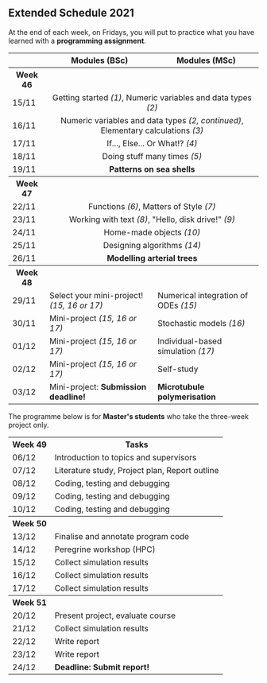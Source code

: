## Extended Schedule 2021

At the end of each week, on Fridays, you will put to practice what you have learned with a <b>programming assignment</b>.

<table>
  <tr>
    <th></th>
    <th>Modules (BSc)</th>
    <th>Modules (MSc)</th>
  </tr>
  <tr>
    <th>Week 46</th>
    <th></th>
    <th></th>
  </tr>
  <tr>
    <td>15/11</td>
    <td colspan="2" style="text-align:center">Getting started <i>(1)</i>, Numeric variables and data types <i>(2)</i></td>
  </tr>
  <tr>
    <td>16/11</td>
    <td colspan="2" style="text-align:center">Numeric variables and data types <i>(2, continued)</i>, Elementary calculations <i>(3)</i></td>
  </tr>
  <tr>
    <td>17/11</td>
    <td colspan="2" style="text-align:center">If..., Else... Or What!? <i>(4)</i></td>
  </tr>
  <tr>
    <td>18/11</td>
    <td colspan="2" style="text-align:center">Doing stuff many times <i>(5)</i></td>
  </tr>
  <tr>
    <td>19/11</td>
    <td colspan="2" style="text-align:center"><b>Patterns on sea shells</b></td>
  </tr>
  <tr>
    <th>Week 47</th>
    <th></th>
    <th></th>
  </tr>
  <tr>
    <td>22/11</td>
    <td colspan="2" style="text-align:center">Functions <i>(6)</i>, Matters of Style <i>(7)</i></td>
  </tr>
  <tr>
    <td>23/11</td>
    <td colspan="2" style="text-align:center">Working with text <i>(8)</i>, "Hello, disk drive!" <i>(9)</i></td>
  </tr>
  <tr>
    <td>24/11</td>
    <td colspan="2" style="text-align:center">Home-made objects <i>(10)</i></td>
  </tr>
  <tr>
    <td>25/11</td>
    <td colspan="2" style="text-align:center">Designing algorithms <i>(14)</i></td>
  </tr>
  <tr>
    <td>26/11</td>
    <td colspan="2" style="text-align:center"><b>Modelling arterial trees</b></td>
  </tr>
  <tr>
    <th>Week 48</th>
    <th></th>
    <th></th>
  </tr>
  <tr>
    <td>29/11</td>
    <td>Select your mini-project! <i>(15, 16 or 17)</i></td>
    <td>Numerical integration of ODEs <i>(15)</i></td>
  </tr>
  <tr>
    <td>30/11</td>
    <td>Mini-project <i>(15, 16 or 17)</i></td>
    <td>Stochastic models <i>(16)</i></td>
  </tr>
  <tr>
    <td>01/12</td>
    <td>Mini-project <i>(15, 16 or 17)</i></td>
    <td>Individual-based simulation <i>(17)</i></td>
  </tr>
  <tr>
    <td>02/12</td>
    <td>Mini-project <i>(15, 16 or 17)</i></td>
    <td>Self-study</td>
  </tr>
  <tr>
    <td>03/12</td>
    <td>Mini-project: <b>Submission deadline!</b></td>
    <td><b>Microtubule polymerisation</b></td>
  </tr>
</table>

The programme below is for **Master's students** who take the three-week project only.

<table>
  <tr>
    <th>Week 49</th>
    <th>Tasks</th>
  </tr>
  <tr>
    <td>06/12</td>
    <td>Introduction to topics and supervisors</td>
  </tr>
  <tr>
    <td>07/12</td>
    <td>Literature study, Project plan, Report outline</td>
  </tr>
  <tr>
    <td>08/12</td>
    <td>Coding, testing and debugging</td>
  </tr>
  <tr>
    <td>09/12</td>
    <td>Coding, testing and debugging</td>
  </tr>
  <tr>
    <td>10/12</td>
    <td>Coding, testing and debugging</td>
  </tr>
  <tr>
    <th>Week 50</th>
    <th></th>
  </tr>
  <tr>
    <td>13/12</td>
    <td>Finalise and annotate program code</td>
  </tr>
  <tr>
    <td>14/12</td>
    <td>Peregrine workshop (HPC)</td>
  </tr>
  <tr>
    <td>15/12</td>
    <td>Collect simulation results</td>
  </tr>
  <tr>
    <td>16/12</td>
    <td>Collect simulation results</td>
  </tr>
  <tr>
    <td>17/12</td>
    <td>Collect simulation results</td>
  </tr>
  <tr>
    <th>Week 51</th>
    <th></th>
  </tr>
  <tr>
    <td>20/12</td>
    <td>Present project, evaluate course</td>
  </tr>
  <tr>
    <td>21/12</td>
    <td>Collect simulation results</td>
  </tr>
  <tr>
    <td>22/12</td>
    <td>Write report</td>
  </tr>
  <tr>
    <td>23/12</td>
    <td>Write report</td>
  </tr>
  <tr>
    <td>24/12</td>
    <td><b>Deadline: Submit report!</b></td>
  </tr>
</table>
